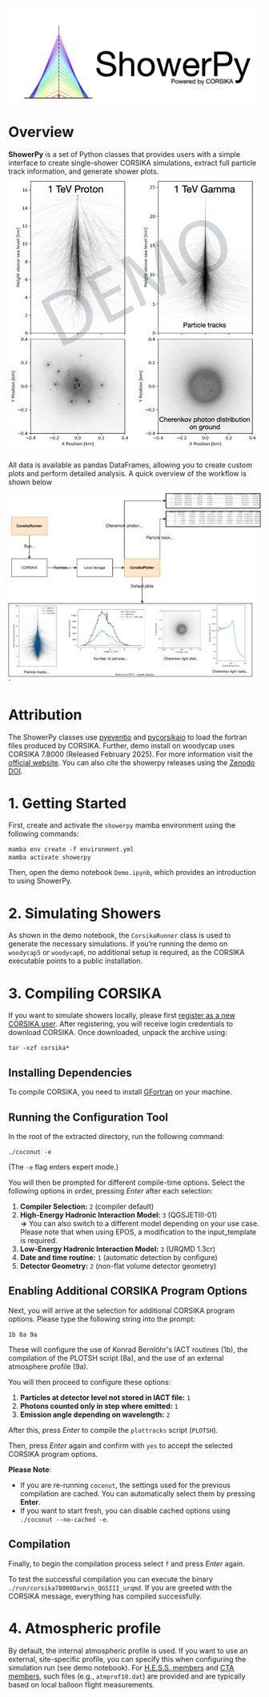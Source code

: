 ![ShowerPy Logo](media/showerpy_logo.png)
# Overview  

**ShowerPy** is a set of Python classes that provides users with a simple interface to create single-shower CORSIKA simulations, extract full particle track information, and generate shower plots.  
![Shower Image](media/shower_plots.png)  

All data is available as pandas DataFrames, allowing you to create custom plots and perform detailed analysis. A quick overview of the workflow is shown below 

![software flowchart](media/software_flowchart.drawio.svg)
`
# Attribution 
The ShowerPy classes use [pyeventio](https://github.com/cta-observatory/pyeventio) and [pycorsikaio](https://github.com/cta-observatory/pycorsikaio) to load the fortran files produced by CORSIKA. Further, demo install on woodycap uses CORSIKA 7.8000 (Released February 2025). For more information visit the [official website](https://www.iap.kit.edu/corsika/99.php). 
You can also cite the showerpy releases using the [Zenodo DOI](https://doi.org/10.5281/zenodo.15340974).
# 1. Getting Started  

First, create and activate the `showerpy` mamba environment using the following commands:
```shell 
mamba env create -f environment.yml
mamba activate showerpy
```
Then, open the demo notebook `Demo.ipynb`, which provides an introduction to using ShowerPy.

# 2. Simulating Showers
As shown in the demo notebook, the `CorsikaRunner` class is used to generate the necessary simulations. If you’re running the demo on `woodycap5` or `woodycap6`, no additional setup is required, as the CORSIKA executable points to a public installation.

# 3. Compiling CORSIKA 

If you want to simulate showers locally, please first [register as a new CORSIKA user](https://www.iap.kit.edu/corsika/79.php). After registering, you will receive login credentials to download CORSIKA. Once downloaded, unpack the archive using:

```shell
tar -xzf corsika*
```

## Installing Dependencies

To compile CORSIKA, you need to install [GFortran](https://fortran-lang.org/learn/os_setup/install_gfortran/) on your machine.

## Running the Configuration Tool

In the root of the extracted directory, run the following command:
```shell
./coconut -e
```
(The `-e` flag enters expert mode.)

You will then be prompted for different compile-time options. Select the following options in order, pressing *Enter* after each selection:

1. **Compiler Selection:** `2` (compiler default)
2. **High-Energy Hadronic Interaction Model:** `3` (QGSJETIII-01)<br>
**->** You can also switch to a different model depending on your use case. Please note that when using EPOS, a modification to the input_template is required.
3. **Low-Energy Hadronic Interaction Model:** `3` (URQMD 1.3cr)
4. **Date and time routine:** `1` (automatic detection by configure)
5. **Detector Geometry:** `2` (non-flat volume detector geometry)

## Enabling Additional CORSIKA Program Options

Next, you will arrive at the selection for additional CORSIKA program options. Please type the following string into the prompt:
```text
1b 8a 9a
```
These will configure the use of Konrad Bernlöhr's IACT routines (1b), the compilation of the PLOTSH script (8a), and the use of an external atmosphere profile (9a). 

You will then proceed to configure these options:

1. **Particles at detector level not stored in IACT file:** `1`
2. **Photons counted only in step where emitted:** `1`
3. **Emission angle depending on wavelength:** `2`

After this, press *Enter* to compile the `plottracks` script (`PLOTSH`). 

Then, press *Enter* again and confirm with `yes` to accept the selected CORSIKA program options.

**Please Note**:  
- If you are re-running `coconut`, the settings used for the previous compilation are cached. You can automatically select them by pressing **Enter**.
- If you want to start fresh, you can disable cached options using `./coconut --no-cached -e`.

## Compilation

Finally, to begin the compilation process select `f` and press *Enter* again. 

To test the successful compilation you can execute the binary `./run/corsika78000Darwin_QGSIII_urqmd`. If you are greeted with the CORSIKA message, everything has compiled successfully. 

# 4. Atmospheric profile 
By default, the internal atmospheric profile is used. If you want to use an external, site-specific profile, you can specify this when configuring the simulation run (see demo notebook). For [H.E.S.S. members](https://www.mpi-hd.mpg.de/hfm/~bernlohr/HESS/) and [CTA members](https://www.mpi-hd.mpg.de/hfm/CTA/MC/), such files (e.g., `atmprof10.dat`) are provided and are typically based on local balloon flight measurements.